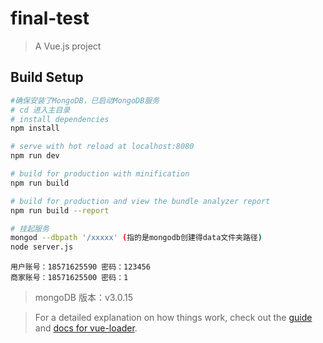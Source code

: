 # final-test

> A Vue.js project

## Build Setup

```bash
#确保安装了MongoDB，已启动MongoDB服务
# cd 进入主目录
# install dependencies
npm install

# serve with hot reload at localhost:8080
npm run dev

# build for production with minification
npm run build

# build for production and view the bundle analyzer report
npm run build --report

# 挂起服务
mongod --dbpath '/xxxxx' (指的是mongodb创建得data文件夹路径)
node server.js
```

```
用户账号：18571625590 密码：123456
商家账号：18571625500 密码：1
```

> mongoDB 版本：v3.0.15

> For a detailed explanation on how things work, check out the [guide](http://vuejs-templates.github.io/webpack/) and [docs for vue-loader](http://vuejs.github.io/vue-loader).
